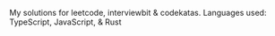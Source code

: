 My solutions for leetcode, interviewbit & codekatas. Languages used: TypeScript, JavaScript, & Rust
